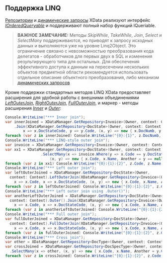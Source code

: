 ## Поддержка LINQ
[Репозитории](./glossary.md#Репозиторий) и [динамические запросы](./queries.md) XData реализуют интерфейс [*IOrderedQueryable<T>*](https://msdn.microsoft.com/ru-ru/library/bb340178(v=vs.110).aspx) и поддерживают полный набор функций IQueriable.

>**ВАЖНОЕ ЗАМЕЧАНИЕ:** Методы *SkipWhile*, *TakeWhile*, *Join*, *Select* и *SelectMany* поддерживаются, но приводят к запросу исходных данных и выполняются уже на уровне Linq2Object. Это ограничение связано с невозможностью преобразования кода делегатов - обработчиков для первых двух в SQL и изменения результирующего типа для остальных. Для обеспечения эффективного доступа к данным на пересечении нескольких объектов предметной области рекомендуется использовать отдельное описание объектного преобразования, либо механизм [динамических запросов](./queries.md)

Кроме поддержки стандартных методов LINQ XData предоставляет расширения для удобной работы с внешними объединениями [*LeftOuterJoin*](https://htmlpreview.github.io/?https://raw.githubusercontent.com/mickfierte/XData/master/docs/doc/Contents/4/332.html), [*RightOuterJoin*](https://htmlpreview.github.io/?https://raw.githubusercontent.com/mickfierte/XData/master/docs/doc/Contents/4/334.html), [*FullOuterJoin*](https://htmlpreview.github.io/?https://raw.githubusercontent.com/mickfierte/XData/master/docs/doc/Contents/4/329.html), и маркер - методы расширения [*Inner*](https://htmlpreview.github.io/?https://raw.githubusercontent.com/mickfierte/XData/master/docs/doc/Contents/4/330.html) и [*Outer*](https://htmlpreview.github.io/?https://raw.githubusercontent.com/mickfierte/XData/master/docs/doc/Contents/4/333.html):
```csharp
Console.WriteLine("*** Inner join");
var innerJoined = XDataManager.GetRepository<Invoice>(Owner, context: Context)
    .Join(XDataManager.GetRepository<DocState>(Owner, context: Context),
        x => x.DocStateCode, y => y.Code, (x, y) => new { x.DocNumb, y.Code });
foreach (var z in innerJoined) Console.WriteLine("{0}:{1}", z.DocNumb, z.Code);
Console.WriteLine("*** LINQ-style outer join");
var invoice = XDataManager.GetRepository<Invoice>(Owner, context: Context);
var xx1 = XDataManager.GetRepository<DocState>(Owner, context: Context)
                .SelectMany(x => invoice.Where(y => x.Code == y.DocStateCode).DefaultIfEmpty(),
                    (x, y) => new { x.Code, x.Name, Another = y == null ? null : y.DocStateCode });
foreach (var z in xx1) Console.WriteLine("{0}:{1}:{2}", z.Code, z.Name, z.Another);
Console.WriteLine("*** Left outer join");
var leftOuterJoined = XDataManager.GetRepository<DocState>(Owner, 
  context: Context).LeftOuterJoin(XDataManager.GetRepository<Invoice>(Owner, context: Context),
    x => x.Code, x => x.DocStateCode, (x, y) => new { x.Code, x.Name, Another = y == null ? null : y.DocStateCode });
foreach (var z in leftOuterJoined) Console.WriteLine("{0}:{1}:{2}", z.Code, z.Name, z.Another);
Console.WriteLine("*** Left outer join using .Outer()");
var anotherLeftOuterJoined = XDataManager.GetRepository<DocState>(Owner, 
  context: Context).Outer().Join(XDataManager.GetRepository<Invoice>(Owner, context: Context),
    x => x.Code, x => x.DocStateCode, (x, y) => new { x.Code, x.Name, Another = y == null ? null : y.DocStateCode });
foreach (var z in anotherLeftOuterJoined) Console.WriteLine("{0}:{1}:{2}", z.Code, z.Name, z.Another);
Console.WriteLine("*** Full outer join");
var fullOuterJoined = XDataManager.GetRepository<DocState>(Owner, 
  context: Context).FullOuterJoin(XDataManager.GetRepository<Invoice>(Owner, context: Context),
    x => x.Code, x => x.DocStateCode, (x, y) => new { x.Code, x.Name, Another = y == null ? null : y.DocStateCode });
foreach (var z in fullOuterJoined) Console.WriteLine("{0}:{1}:{2}", z.Code, z.Name, z.Another);
Console.WriteLine("*** Cross join");
var other = XDataManager.GetRepository<DocType>(Owner, context: Context);
var crossJoined = XDataManager.GetRepository<DocSpecType>(Owner, context: Context)
  .SelectMany(x => other, (x, y) => new { x.Code, x.Name, Another = y.Code });
foreach (var z in crossJoined) Console.WriteLine("{0}:{1}:{2}", z.Code, z.Name, z.Another);
```
